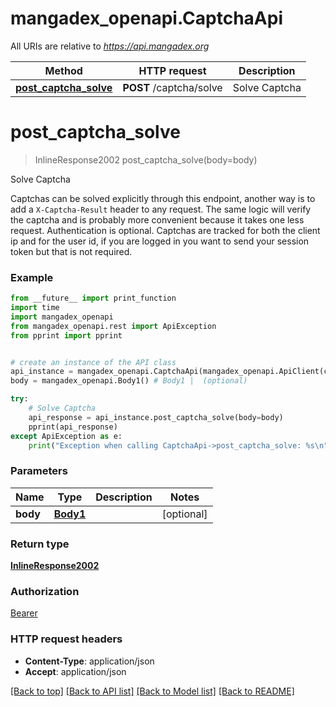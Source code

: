 # mangadex_openapi.CaptchaApi

All URIs are relative to *https://api.mangadex.org*

Method | HTTP request | Description
------------- | ------------- | -------------
[**post_captcha_solve**](CaptchaApi.md#post_captcha_solve) | **POST** /captcha/solve | Solve Captcha

# **post_captcha_solve**
> InlineResponse2002 post_captcha_solve(body=body)

Solve Captcha

Captchas can be solved explicitly through this endpoint, another way is to add a `X-Captcha-Result` header to any request. The same logic will verify the captcha and is probably more convenient because it takes one less request.  Authentication is optional. Captchas are tracked for both the client ip and for the user id, if you are logged in you want to send your session token but that is not required.

### Example
```python
from __future__ import print_function
import time
import mangadex_openapi
from mangadex_openapi.rest import ApiException
from pprint import pprint


# create an instance of the API class
api_instance = mangadex_openapi.CaptchaApi(mangadex_openapi.ApiClient(configuration))
body = mangadex_openapi.Body1() # Body1 |  (optional)

try:
    # Solve Captcha
    api_response = api_instance.post_captcha_solve(body=body)
    pprint(api_response)
except ApiException as e:
    print("Exception when calling CaptchaApi->post_captcha_solve: %s\n" % e)
```

### Parameters

Name | Type | Description  | Notes
------------- | ------------- | ------------- | -------------
 **body** | [**Body1**](Body1.md)|  | [optional] 

### Return type

[**InlineResponse2002**](InlineResponse2002.md)

### Authorization

[Bearer](../README.md#Bearer)

### HTTP request headers

 - **Content-Type**: application/json
 - **Accept**: application/json

[[Back to top]](#) [[Back to API list]](../README.md#documentation-for-api-endpoints) [[Back to Model list]](../README.md#documentation-for-models) [[Back to README]](../README.md)

